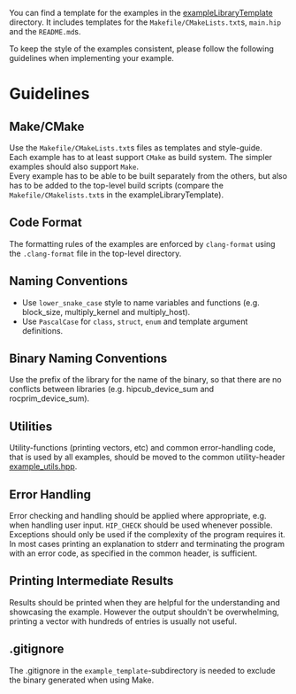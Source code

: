 You can find a template for the examples in the [exampleLibraryTemplate](../Libraries/exampleLibraryTemplate) directory.
It includes templates for the `Makefile/CMakeLists.txt`s, `main.hip` and the `README.md`s.

To keep the style of the examples consistent, please follow the following guidelines when implementing your example.

# Guidelines

## Make/CMake
Use the `Makefile/CMakeLists.txt`s files as templates and style-guide.<br/>
Each example has to at least support `CMake` as build system. The simpler examples should also support `Make`.<br/>
Every example has to be able to be built separately from the others, but also has to be added to the top-level build scripts (compare the `Makefile/CMakelists.txt`s in the exampleLibraryTemplate).

## Code Format
The formatting rules of the examples are enforced by `clang-format` using the `.clang-format` file in the top-level directory.

## Naming Conventions
- Use `lower_snake_case` style to name variables and functions (e.g. block_size, multiply_kernel and multiply_host).
- Use `PascalCase` for `class`, `struct`, `enum` and template argument definitions.

## Binary Naming Conventions
Use the prefix of the library for the name of the binary, so that there are no conflicts between libraries (e.g. hipcub_device_sum and rocprim_device_sum).

## Utilities
Utility-functions (printing vectors, etc) and common error-handling code, that is used by all examples, should be moved to the common utility-header [example_utils.hpp](../Common/example_utils.hpp).

## Error Handling
Error checking and handling should be applied where appropriate, e.g. when handling user input. `HIP_CHECK` should be used whenever possible. Exceptions should only be used if the complexity of the program requires it.<br/>
In most cases printing an explanation to stderr and terminating the program with an error code, as specified in the common header, is sufficient.

## Printing Intermediate Results
Results should be printed when they are helpful for the understanding and showcasing the example. However the output shouldn't be overwhelming, printing a vector with hundreds of entries is usually not useful.

## .gitignore
The .gitignore in the `example_template`-subdirectory is needed to exclude the binary generated when using Make.

